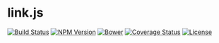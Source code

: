 # link.js
[![Build Status](http://img.shields.io/travis/s-a/link.js.svg?style=flat-square)](https://travis-ci.org/s-a/link.js)
[![NPM Version](http://img.shields.io/npm/v/link.js.svg?style=flat-square)](https://www.npmjs.org/package/link.js)
[![Bower](http://img.shields.io/bower/v/link.js.svg?style=flat-square)](http://bower.io/search/?q=link.js)
[![Coverage Status](http://img.shields.io/coveralls/s-a/link.js.svg?style=flat-square)](https://coveralls.io/r/s-a/link.js?branch=master)
[![License](http://img.shields.io/badge/license-MIT-brightgreen.svg?style=flat-square)](http://s-a.mit-license.org/)